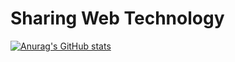 # Sharing Web Technology
[![Anurag's GitHub stats](https://github-readme-stats.vercel.app/api?username=zhang2657977442)](https://github.com/anuraghazra/github-readme-stats)
